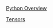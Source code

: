 [Python Overview](https://www.kaggle.com/code/tanzilakehkashan/pythonoverview)

[Tensors](https://www.kaggle.com/code/tanzilakehkashan/tensors)
